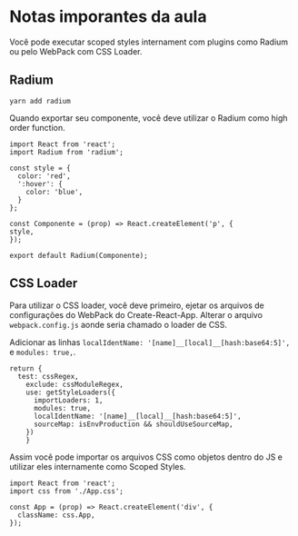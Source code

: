 # Notas imporantes da aula

Você pode executar scoped styles internament com plugins como Radium ou pelo WebPack com CSS Loader.

## Radium

`yarn add radium`

Quando exportar seu componente, você deve utilizar o Radium como high order function.

```JS
import React from 'react';
import Radium from 'radium';

const style = {
  color: 'red',
  ':hover': {
    color: 'blue',
  }
};

const Componente = (prop) => React.createElement('p', {
style,
});

export default Radium(Componente);
```

## CSS Loader

Para utilizar o CSS loader, você deve primeiro, ejetar os arquivos de configurações do WebPack do Create-React-App.
Alterar o arquivo `webpack.config.js` aonde seria chamado o loader de CSS.

Adicionar as linhas `localIdentName: '[name]__[local]__[hash:base64:5]',` e `modules: true,`.

```JS
return {
  test: cssRegex,
    exclude: cssModuleRegex,
    use: getStyleLoaders({
      importLoaders: 1,
      modules: true,
      localIdentName: '[name]__[local]__[hash:base64:5]',
      sourceMap: isEnvProduction && shouldUseSourceMap,
    })
    }
```

Assim você pode importar os arquivos CSS como objetos dentro do JS e utilizar eles internamente como Scoped Styles.
```JS
import React from 'react';
import css from './App.css';

const App = (prop) => React.createElement('div', {
  className: css.App,
});
```
